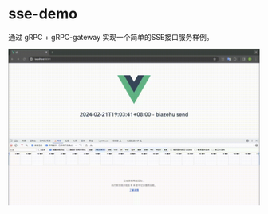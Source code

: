 # sse-demo
通过 gRPC + gRPC-gateway 实现一个简单的SSE接口服务样例。

![](https://github.com/blazehu/sse-demo/blob/main/ui/src/assets/demo.gif)